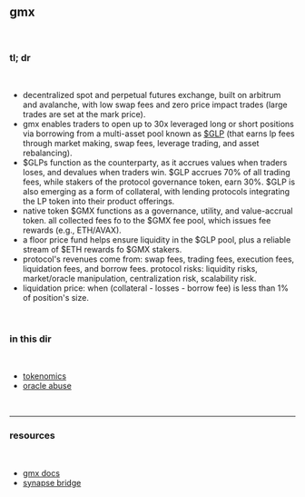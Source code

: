 ## gmx

<br>

### tl; dr

<br>

* decentralized spot and perpetual futures exchange, built on arbitrum and avalanche, with low swap fees and zero price impact trades (large trades are set at the mark price).
* gmx enables traders to open up to 30x leveraged long or short positions via borrowing from a multi-asset pool known as [$GLP](https://gmxio.gitbook.io/gmx/glp) (that earns lp fees through market making, swap fees, leverage trading, and asset rebalancing).
* $GLPs function as the counterparty, as it accrues values when traders loses, and devalues when traders win. $GLP accrues 70% of all trading fees, while stakers of the protocol governance token, earn 30%. $GLP is also emerging as a form of collateral, with lending protocols integrating the LP token into their product offerings.
* native token $GMX functions as a governance, utility, and value-accrual token. all collected fees fo to the $GMX fee pool, which issues fee rewards (e.g., ETH/AVAX).
* a floor price fund helps ensure liquidity in the $GLP pool, plus a reliable stream of $ETH rewards fo $GMX stakers.
* protocol's revenues come from: swap fees, trading fees, execution fees, liquidation fees, and borrow fees. protocol risks: liquidity risks, market/oracle manipulation, centralization risk, scalability risk.
* liquidation price: when (collateral - losses - borrow fee) is less than 1% of position's size. 

<br>

### in this dir

<br>

* [tokenomics](tokenomics.md)
* [oracle abuse](oracle_abuse.md)

<br>

---

### resources

<br>

* [gmx docs](https://gmxio.gitbook.io/gmx/)
* [synapse bridge](https://synapseprotocol.com/)
